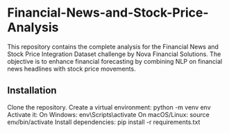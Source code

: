 # Financial-News-and-Stock-Price-Analysis
This repository contains the complete analysis for the Financial News and Stock Price Integration Dataset challenge by Nova Financial Solutions. The objective is to enhance financial forecasting by combining NLP on financial news headlines with stock price movements.


## Installation

Clone the repository.
Create a virtual environment: python -m venv env
Activate it: On Windows: env\Scripts\activate On macOS/Linux: source env/bin/activate
Install dependencies: pip install -r requirements.txt